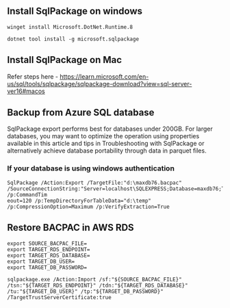 ## Install SqlPackage on windows
```
winget install Microsoft.DotNet.Runtime.8
```
```
dotnet tool install -g microsoft.sqlpackage
```

## Install SqlPackage on Mac
Refer steps here - https://learn.microsoft.com/en-us/sql/tools/sqlpackage/sqlpackage-download?view=sql-server-ver16#macos

## Backup from Azure SQL database
SqlPackage export performs best for databases under 200GB. For larger databases, you may want to optimize the operation using properties available in this article and tips in Troubleshooting with SqlPackage or alternatively achieve database portability through data in parquet files.

### If your database is using windows authentication
```
SqlPackage /Action:Export /TargetFile:"d:\maxdb76.bacpac" /SourceConnectionString:"Server=localhost\SQLEXPRESS;Database=maxdb76;Trusted_Connection=True;TrustServerCertificate=True" /p:CommandTim
eout=120 /p:TempDirectoryForTableData="d:\temp" /p:CompressionOption=Maximum /p:VerifyExtraction=True
```

## Restore BACPAC in AWS RDS
```
export SOURCE_BACPAC_FILE=
export TARGET_RDS_ENDPOINT=
export TARGET_RDS_DATABASE=
export TARGET_DB_USER=
export TARGET_DB_PASSWORD=
```
```
sqlpackage.exe /Action:Import /sf:"${SOURCE_BACPAC_FILE}" /tsn:"${TARGET_RDS_ENDPOINT}" /tdn:"${TARGET_RDS_DATABASE}" /tu:"${TARGET_DB_USER}" /tp:"${TARGET_DB_PASSWORD}" /TargetTrustServerCertificate:true 
```



